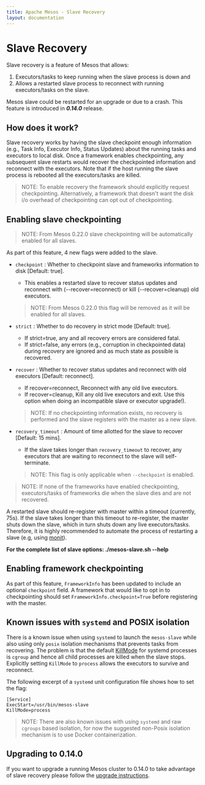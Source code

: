 ```yaml
---
title: Apache Mesos - Slave Recovery
layout: documentation
---
```


# Slave Recovery

Slave recovery is a feature of Mesos that allows:

 1. Executors/tasks to keep running when the slave process is down and
 2. Allows a restarted slave process to reconnect with running executors/tasks on the slave.

Mesos slave could be restarted for an upgrade or due to a crash. This feature is introduced in ***0.14.0*** release.

## How does it work?

Slave recovery works by having the slave checkpoint enough information (e.g., Task Info, Executor Info, Status Updates) about the running tasks and executors to local disk. Once a framework enables checkpointing, any subsequent slave restarts would recover the checkpointed information and reconnect with the executors. Note that if the host running the slave process is rebooted all the executors/tasks are killed.

> NOTE: To enable recovery the framework should explicitly request checkpointing.
> Alternatively, a framework that doesn't want the disk i/o overhead of checkpointing can opt out of checkpointing.


## Enabling slave checkpointing
> NOTE: From Mesos 0.22.0 slave checkpointing will be automatically enabled for all slaves.

As part of this feature, 4 new flags were added to the slave.

* `checkpoint` :  Whether to checkpoint slave and frameworks information
                  to disk [Default: true].
    - This enables a restarted slave to recover status updates and reconnect
      with (--recover=reconnect) or kill (--recover=cleanup) old executors.
    > NOTE: From Mesos 0.22.0 this flag will be removed as it will be enabled for all slaves.

* `strict` : Whether to do recovery in strict mode [Default: true].
    - If strict=true, any and all recovery errors are considered fatal.
    - If strict=false, any errors (e.g., corruption in checkpointed data) during recovery are
      ignored and as much state as possible is recovered.

* `recover` : Whether to recover status updates and reconnect with old executors [Default: reconnect].
    - If recover=reconnect, Reconnect with any old live executors.
    - If recover=cleanup, Kill any old live executors and exit.
      Use this option when doing an incompatible slave or executor upgrade!).
    > NOTE: If no checkpointing information exists, no recovery is performed
    > and the slave registers with the master as a new slave.

* `recovery_timeout` : Amount of time allotted for the slave to recover [Default: 15 mins].
    - If the slave takes longer than `recovery_timeout` to recover, any executors that are waiting to
      reconnect to the slave will self-terminate.
    > NOTE: This flag is only applicable when `--checkpoint` is enabled.

> NOTE: If none of the frameworks have enabled checkpointing,
> executors/tasks of frameworks die when the slave dies and are not recovered.

A restarted slave should re-register with master within a timeout (currently, 75s). If the slave takes longer
than this timeout to re-register, the master shuts down the slave, which in turn shuts down any live executors/tasks.
Therefore, it is highly recommended to automate the process of restarting a slave (e.g, using [monit](http://mmonit.com/monit/)).

**For the complete list of slave options: ./mesos-slave.sh --help**

## Enabling framework checkpointing

As part of this feature, `FrameworkInfo` has been updated to include an optional `checkpoint` field. A framework that would like to opt in to checkpointing should set `FrameworkInfo.checkpoint=True` before registering with the master.

## Known issues with `systemd` and POSIX isolation

There is a known issue when using `systemd` to launch the `mesos-slave` while also using only `posix` isolation mechanisms that prevents tasks from recovering. The problem is that the default [KillMode](http://www.freedesktop.org/software/systemd/man/systemd.kill.html) for systemd processes is `cgroup` and hence all child processes are killed when the slave stops. Explicitly setting `KillMode` to `process` allows the executors to survive and reconnect.

The following excerpt of a `systemd` unit configuration file shows how to set the flag:

```
[Service]
ExecStart=/usr/bin/mesos-slave
KillMode=process
```

> NOTE: There are also known issues with using `systemd` and raw `cgroups` based isolation, for now the suggested non-Posix isolation mechanism is to use Docker containerization.


## Upgrading to 0.14.0

If you want to upgrade a running Mesos cluster to 0.14.0 to take advantage of slave recovery please follow the [upgrade instructions](upgrades.md).
